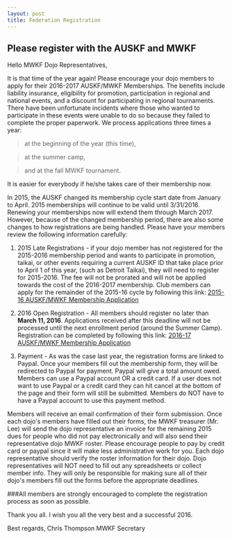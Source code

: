 ```yaml
---
layout: post
title: Federation Registration
---
```



## Please register with the AUSKF and MWKF

Hello MWKF Dojo Representatives,

It is that time of the year again! Please encourage your dojo members to apply for their 2016-2017 AUSKF/MWKF Memberships.
The benefits include liability insurance, eligibility for promotion, participation in regional and national events,
and a discount for participating in regional tournaments.  There have been unfortunate incidents where those who wanted to
participate in these events were unable to do so because they failed to complete the proper paperwork.
We process applications three times a year:

>at the beginning of the year (this time),

>at the summer camp,

>and at the fall MWKF tournament.

It is easier for everybody if he/she takes care of their membership now.

In 2015, the AUSKF changed its membership cycle start date from January to April.
2015 memberships will continue to be valid until 3/31/2016.  Renewing your memberships now will extend them through March 2017.
However, because of the changed membership period, there are also some changes to how registrations are being handled.
Please have your members review the following information carefully:

1.  2015 Late Registrations - if your dojo member has not registered for the 2015-2016 membership period and wants to participate in promotion,
taikai, or other events requiring a current AUSKF ID that take place prior to April 1 of this year,
(such as Detroit Taikai), they will need to register for 2015-2016.  The fee will not be prorated and will not be
applied towards the cost of the 2016-2017 membership.  Club members can apply for the remainder of
the 2015-16 cycle by following this link:  [2015-16 AUSKF/MWKF Membership Application](https://form.jotform.com/52613814253956)

2.  2016 Open Registration - All members should register no later than
**March 11, 2016**.  Applications received after this deadline will not be processed until the next enrollment period (around the Summer Camp).
Registration can be completed by following this link:  [2016-17 AUSKF/MWKF Membership Application](https://form.jotform.com/60044988552967)


3.  Payment - As was the case last year, the registration forms are linked to Paypal.
Once your members fill out the membership form, they will be redirected to Paypal for payment.
Paypal will give a total amount owed.  Members can use a Paypal account OR a credit card.
If a user does not want to use Paypal or a credit card they can hit cancel at the bottom of the page and their form will still be submitted.
Members do NOT have to have a Paypal account to use this payment method.

 Members will receive an email confirmation of their form submission.  Once each dojo's members have filled out their forms,
 the MWKF treasurer (Mr. Lee) will send the dojo representative an invoice for the remaining 2015 dues for people who did not pay
 electronically and will also send their representative dojo MWKF roster.  Please encourage people to pay by credit card or paypal
 since it will make less administrative work for you.  Each dojo representative should verify the roster information for their dojo.
 Dojo representatives will NOT need to fill out any spreadsheets or collect member info.  They will only be responsible for making sure
 all of their dojo's members fill out the forms before the appropriate deadlines.

###All members are strongly encouraged to complete the registration process as soon as possible.

 Thank you all. I wish you all the very best and a successful 2016.

  Best regards,
  Chris Thompson
  MWKF Secretary
